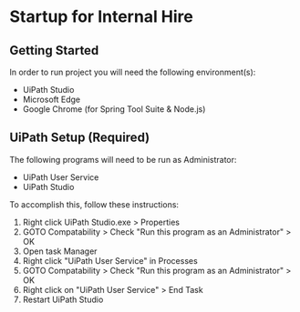 # Startup for Internal Hire

## Getting Started

In order to run project you will need the following environment(s):

- UiPath Studio
- Microsoft Edge
- Google Chrome (for Spring Tool Suite & Node.js)

## UiPath Setup (Required)

The following programs will need to be run as Administrator:
- UiPath User Service
- UiPath Studio

To accomplish this, follow these instructions:
1. Right click UiPath Studio.exe > Properties
2. GOTO Compatability > Check "Run this program as an Administrator" > OK
3. Open task Manager
4. Right click "UiPath User Service" in Processes
5. GOTO Compatability > Check "Run this program as an Administrator" > OK
6. Right click on "UiPath User Service" > End Task
7. Restart UiPath Studio